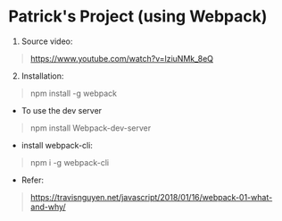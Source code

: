 # Patrick's Project (using Webpack)

1. Source video:

> https://www.youtube.com/watch?v=lziuNMk_8eQ

2. Installation:

> npm install -g webpack

- To use the dev server

> npm install Webpack-dev-server

- install webpack-cli:

> npm i -g webpack-cli

- Refer:

> https://travisnguyen.net/javascript/2018/01/16/webpack-01-what-and-why/
